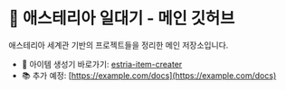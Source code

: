 # 🌟 애스테리아 일대기 - 메인 깃허브

애스테리아 세계관 기반의 프로젝트들을 정리한 메인 저장소입니다.

- 🧰 아이템 생성기 바로가기: [estria-item-creater](https://github.com/SKYRPG8957/estria-item-creater)
- 📚 추가 예정: [https://example.com/docs](https://example.com/docs)
